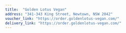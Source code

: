 ```yaml
---
title:  "Golden Lotus Vegan"
address: "341-343 King Street, Newtown, NSW 2042"
voucher_link: "https://order.goldenlotus-vegan.com/"
delivery_link: "https://order.goldenlotus-vegan.com/"
---
```

